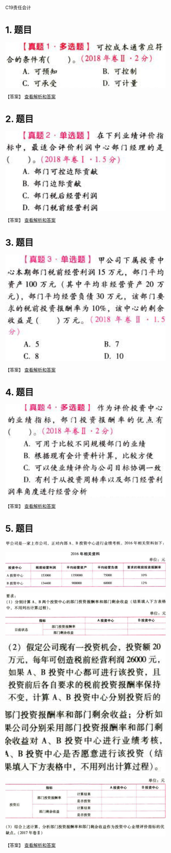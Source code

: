 C19责任会计

# 1. 题目

![](media/9b3a199d220849aa6b78919dc85aab39.png)

【答案】
[查看解析和答案](media/aa8f21b23147c50d558f51862f206e62.png.md)
# 2. 题目

![](media/10589d08d62cb9701efec695adab8964.png)

【答案】
[查看解析和答案](media/e27dc4e10a975e2fbc9daedad10a2758.png.md)
# 3. 题目

![](media/f9b6b32b21d3bd89d500eef17d3ec8a8.png)

【答案】
[查看解析和答案](media/8d5af6a353bfddc71cff84b461870cb6.png.md)
# 4. 题目

![](media/07739dd09246cda37c276ff4cba7b08a.png)

【答案】
[查看解析和答案](media/1461689f2ee2af896823e9eea2cb3c9b.png.md)
# 5. 题目

![](media/de11ac1d82e76a1ac3565b4ab1978d05.png)

![](media/c1d9d68eb0b00ef9c84abd1a16184d23.png)

![](media/d763f915842dd05ac962d3fbfa71d723.png)

![](media/cba85d0a2917eb9b1178ea8e6e91ff45.png)

![](media/e2a0d708788d2c3c9c554c0aad8fe83d.png)

![](media/0c39d277f3c3eeb6a110c56903968aa6.png)

![](media/0c95a5cb9391a2a2cc89d343fc1ca454.png)

【答案】
[查看解析和答案](media/11559b76d8a1ed7ddb6a5e72e2fc83b0.png.md)

